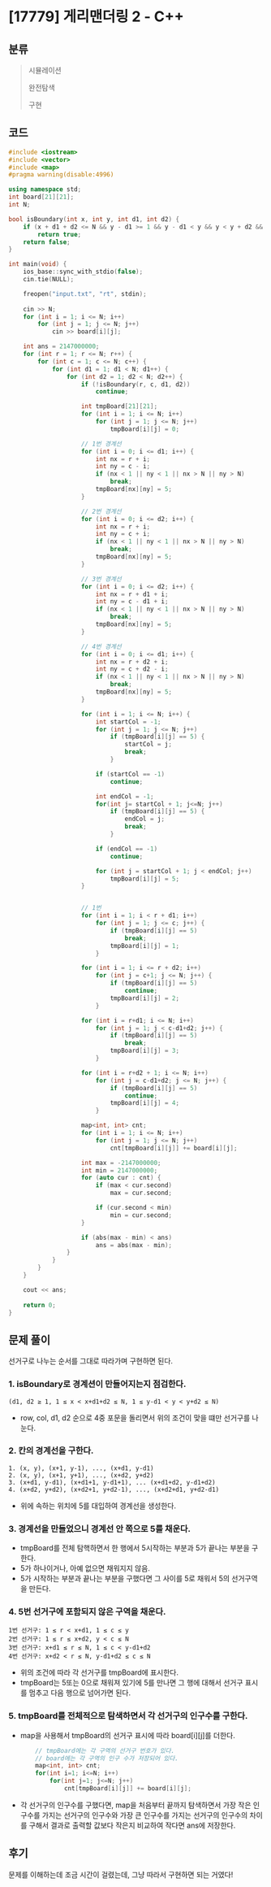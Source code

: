 # [17779] 게리맨더링 2 - C++

## 분류
> 시뮬레이션
>
> 완전탐색
>
> 구현

## 코드 
```c++
#include <iostream>
#include <vector>
#include <map>
#pragma warning(disable:4996)

using namespace std;
int board[21][21];
int N;

bool isBoundary(int x, int y, int d1, int d2) {
	if (x + d1 + d2 <= N && y - d1 >= 1 && y - d1 < y && y < y + d2 && y + d2 <= N)
		return true;
	return false;
}

int main(void) {
	ios_base::sync_with_stdio(false);
	cin.tie(NULL);

	freopen("input.txt", "rt", stdin);
	
	cin >> N;
	for (int i = 1; i <= N; i++)
		for (int j = 1; j <= N; j++)
			cin >> board[i][j];

	int ans = 2147000000;
	for (int r = 1; r <= N; r++) {
		for (int c = 1; c <= N; c++) {
			for (int d1 = 1; d1 < N; d1++) {
				for (int d2 = 1; d2 < N; d2++) {
					if (!isBoundary(r, c, d1, d2))
						continue;

					int tmpBoard[21][21];
					for (int i = 1; i <= N; i++)
						for (int j = 1; j <= N; j++)
							tmpBoard[i][j] = 0;

					// 1번 경계선
					for (int i = 0; i <= d1; i++) {
						int nx = r + i;
						int ny = c - i;
						if (nx < 1 || ny < 1 || nx > N || ny > N)
							break;
						tmpBoard[nx][ny] = 5;
					}

					// 2번 경계선
					for (int i = 0; i <= d2; i++) {
						int nx = r + i;
						int ny = c + i;
						if (nx < 1 || ny < 1 || nx > N || ny > N)
							break;
						tmpBoard[nx][ny] = 5;
					}

					// 3번 경계선
					for (int i = 0; i <= d2; i++) {
						int nx = r + d1 + i;
						int ny = c - d1 + i;
						if (nx < 1 || ny < 1 || nx > N || ny > N)
							break;
						tmpBoard[nx][ny] = 5;
					}

					// 4번 경계선
					for (int i = 0; i <= d1; i++) {
						int nx = r + d2 + i;
						int ny = c + d2 - i;
						if (nx < 1 || ny < 1 || nx > N || ny > N)
							break;
						tmpBoard[nx][ny] = 5;
					}

					for (int i = 1; i <= N; i++) {
						int startCol = -1;
						for (int j = 1; j <= N; j++)
							if (tmpBoard[i][j] == 5) {
								startCol = j;
								break;
							}

						if (startCol == -1)
							continue;

						int endCol = -1;
						for(int j= startCol + 1; j<=N; j++)
							if (tmpBoard[i][j] == 5) {
								endCol = j;
								break;
							}

						if (endCol == -1)
							continue;

						for (int j = startCol + 1; j < endCol; j++)
							tmpBoard[i][j] = 5;
					}


					// 1번
					for (int i = 1; i < r + d1; i++)
						for (int j = 1; j <= c; j++) {
							if (tmpBoard[i][j] == 5)
								break;
							tmpBoard[i][j] = 1;
						}

					for (int i = 1; i <= r + d2; i++)
						for (int j = c+1; j <= N; j++) {
							if (tmpBoard[i][j] == 5)
								continue;
							tmpBoard[i][j] = 2;
						}

					for (int i = r+d1; i <= N; i++)
						for (int j = 1; j < c-d1+d2; j++) {
							if (tmpBoard[i][j] == 5)
								break;
							tmpBoard[i][j] = 3;
						}

					for (int i = r+d2 + 1; i <= N; i++)
						for (int j = c-d1+d2; j <= N; j++) {
							if (tmpBoard[i][j] == 5)
								continue;
							tmpBoard[i][j] = 4;
						}

					map<int, int> cnt;
					for (int i = 1; i <= N; i++)
						for (int j = 1; j <= N; j++)
							cnt[tmpBoard[i][j]] += board[i][j];

					int max = -2147000000;
					int min = 2147000000;
					for (auto cur : cnt) {
						if (max < cur.second)
							max = cur.second;

						if (cur.second < min)
							min = cur.second;
					}

					if (abs(max - min) < ans)
						ans = abs(max - min);
				}
			}
		}
	}

	cout << ans;
	
	return 0;
}
```

## 문제 풀이
선거구로 나누는 순서를 그대로 따라가며 구현하면 된다.
<br>

### 1. isBoundary로 경계션이 만들어지는지 점검한다.
```
(d1, d2 ≥ 1, 1 ≤ x < x+d1+d2 ≤ N, 1 ≤ y-d1 < y < y+d2 ≤ N)
```
- row, col, d1, d2 순으로 4중 포문을 돌리면서 위의 조건이 맞을 떄만 선거구를 나눈다.

### 2. 칸의 경계선을 구한다.
```
1. (x, y), (x+1, y-1), ..., (x+d1, y-d1)
2. (x, y), (x+1, y+1), ..., (x+d2, y+d2)
3. (x+d1, y-d1), (x+d1+1, y-d1+1), ... (x+d1+d2, y-d1+d2)
4. (x+d2, y+d2), (x+d2+1, y+d2-1), ..., (x+d2+d1, y+d2-d1)
```
- 위에 속하는 위치에 5를 대입하여 경계선을 생성한다.

### 3. 경계선을 만들었으니 경계선 안 쪽으로 5를 채운다.
- tmpBoard를 전체 탐핵하면서 한 행에서 5시작하는 부분과 5가 끝나는 부분을 구한다.
- 5가 하나이거나, 아예 없으면 채워지지 않음.
- 5가 시작하는 부분과 끝나는 부분을 구했다면 그 사이를 5로 채워서 5의 선거구역을 만든다.

### 4. 5번 선거구에 포함되지 않은 구역을 채운다.
```
1번 선거구: 1 ≤ r < x+d1, 1 ≤ c ≤ y
2번 선거구: 1 ≤ r ≤ x+d2, y < c ≤ N
3번 선거구: x+d1 ≤ r ≤ N, 1 ≤ c < y-d1+d2
4번 선거구: x+d2 < r ≤ N, y-d1+d2 ≤ c ≤ N
```
- 위의 조건에 따라 각 선거구를 tmpBoard에 표시한다.
- tmpBoard는 5또는 0으로 채워져 있기에 5를 만나면 그 행에 대해서 선거구 표시를 멈추고 다음 행으로 넘어가면 된다.

### 5. tmpBoard를 전체적으로 탐색하면서 각 선거구의 인구수를 구한다.
- map을 사용해서 tmpBoard의 선거구 표시에 따라 board[i][j]를 더한다.
    ```c++
        // tmpBoard에는 각 구역의 선거구 번호가 있다.
        // board에는 각 구역의 인구 수가 저장되어 있다.
        map<int, int> cnt;
        for(int i=1; i<=N; i++)
            for(int j=1; j<=N; j++)
                cnt[tmpBoard[i][j]] += board[i][j];
    ```
- 각 선거구의 인구수를 구했다면, map을 처음부터 끝까지 탐색하면서 가장 작은 인구수를 가지는 선거구의 인구수와 가장 큰 인구수를 가지는 선거구의 인구수의 차이를 구해서 결과로 출력할 값보다 작은지 비교하여 작다면 ans에 저장한다.


## 후기
문제를 이해하는데 조금 시간이 걸렸는데, 그냥 따라서 구현하면 되는 거였다!
